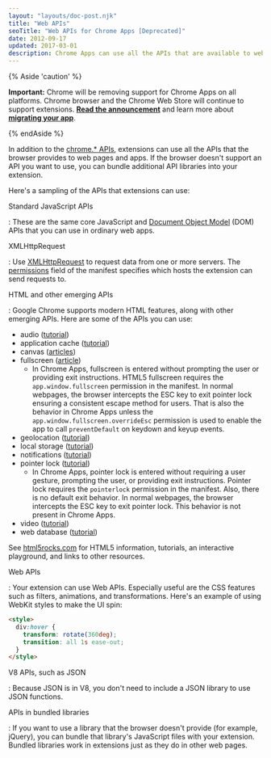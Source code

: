 ```yaml
---
layout: "layouts/doc-post.njk"
title: "Web APIs"
seoTitle: "Web APIs for Chrome Apps [Deprecated]"
date: 2012-09-17
updated: 2017-03-01
description: Chrome Apps can use all the APIs that are available to websites.
---
```


{% Aside 'caution' %}

**Important:** Chrome will be removing support for Chrome Apps on all platforms. Chrome browser and
the Chrome Web Store will continue to support extensions. [**Read the announcement**][1] and learn
more about [**migrating your app**][2].

{% endAside %}

In addition to the [chrome.\* APIs][3], extensions can use all the APIs that the browser provides to
web pages and apps. If the browser doesn't support an API you want to use, you can bundle additional
API libraries into your extension.

Here's a sampling of the APIs that extensions can use:

Standard JavaScript APIs

: These are the same core JavaScript and [Document Object Model][4] (DOM) APIs that you can use in
  ordinary web apps.

XMLHttpRequest

: Use [XMLHttpRequest][5] to request data from one or more servers. The [permissions][6] field of the
  manifest specifies which hosts the extension can send requests to.

HTML and other emerging APIs

: Google Chrome supports modern HTML features, along with other emerging APIs. Here are some of the
  APIs you can use:

  - audio ([tutorial][7])
  - application cache ([tutorial][8])
  - canvas ([articles][9])
  - fullscreen ([article][10])
    - In Chrome Apps, fullscreen is entered without prompting the user or providing exit instructions.
      HTML5 fullscreen requires the `app.window.fullscreen` permission in the manifest. In normal
      webpages, the browser intercepts the ESC key to exit pointer lock ensuring a consistent escape
      method for users. That is also the behavior in Chrome Apps unless the
      `app.window.fullscreen.overrideEsc` permission is used to enable the app to call
      `preventDefault` on keydown and keyup events.
  - geolocation ([tutorial][11])
  - local storage ([tutorial][12])
  - notifications ([tutorial][13])
  - pointer lock ([tutorial][14])
    - In Chrome Apps, pointer lock is entered without requiring a user gesture, prompting the user, or
      providing exit instructions. Pointer lock requires the `pointerlock` permission in the manifest.
      Also, there is no default exit behavior. In normal webpages, the browser intercepts the ESC key
      to exit pointer lock. This behavior is not present in Chrome Apps.
  - video ([tutorial][15])
  - web database ([tutorial][16])

  See [html5rocks.com][17] for HTML5 information, tutorials, an interactive playground, and links to
  other resources.

Web APIs

: Your extension can use Web APIs. Especially useful are the CSS features such as filters,
  animations, and transformations. Here's an example of using WebKit styles to make the UI spin:

  ```html
  <style>
    div:hover {
      transform: rotate(360deg);
      transition: all 1s ease-out;
    }
  </style>
  ```

V8 APIs, such as JSON

: Because JSON is in V8, you don't need to include a JSON library to use JSON functions.

APIs in bundled libraries

: If you want to use a library that the browser doesn't provide (for example, jQuery), you can bundle
  that library's JavaScript files with your extension. Bundled libraries work in extensions just as
  they do in other web pages.

[1]: https://blog.chromium.org/2020/08/changes-to-chrome-app-support-timeline.html
[2]: /apps/migration
[3]: /docs/extensions/reference/
[4]: https://developer.mozilla.org/en/Gecko_DOM_Reference
[5]: /docs/extensions/mv2/xhr/
[6]: /docs/extensions/mv2/declare_permissions/
[7]: http://www.html5rocks.com/tutorials/audio/quick/
[8]: http://www.html5rocks.com/tutorials/appcache/beginner/
[9]: http://www.html5rocks.com/en/tutorials/#canvas
[10]: http://updates.html5rocks.com/2011/10/Let-Your-Content-Do-the-Talking-Fullscreen-API
[11]: http://www.html5rocks.com/tutorials/geolocation/trip_meter/
[12]: http://www.html5rocks.com/en/tutorials/offline/storage/
[13]: http://www.html5rocks.com/tutorials/notifications/quick/
[14]: http://www.html5rocks.com/en/tutorials/pointerlock/intro/
[15]: http://www.html5rocks.com/en/tutorials/video/basics/
[16]: http://www.html5rocks.com/tutorials/webdatabase/todo/
[17]: http://www.html5rocks.com
